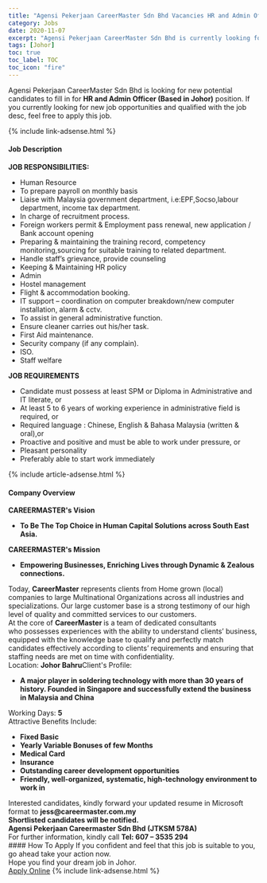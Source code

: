 ```yaml
---
title: "Agensi Pekerjaan CareerMaster Sdn Bhd Vacancies HR and Admin Officer (Based in Johor)" 
category: Jobs 
date: 2020-11-07 
excerpt: "Agensi Pekerjaan CareerMaster Sdn Bhd is currently looking for suitable person to fill in the HR and Admin Officer (Based in Johor) which positioned at Johor" 
tags: [Johor] 
toc: true 
toc_label: TOC 
toc_icon: "fire" 
--- 
```


<p>Agensi Pekerjaan CareerMaster Sdn Bhd is looking for new potential candidates to fill in for <b>HR and Admin Officer (Based in Johor)</b> position. If you currently looking for new job opportunities and qualified with the job desc, feel free to apply this job.
</p>{% include link-adsense.html %} 
<div><div><div><h4>Job Description</h4></div></div><div><div><span><div><div><strong>JOB RESPONSIBILITIES:</strong></div><ul><li>Human Resource</li><li>To prepare payroll on monthly basis&#160;</li><li>Liaise with Malaysia government department, i.e:EPF,Socso,labour department, income tax department.</li><li>In charge of recruitment process.</li><li>Foreign workers permit &amp; Employment pass renewal, new application / Bank account opening</li><li>Preparing &amp; maintaining the training record, competency monitoring,sourcing for suitable training to related department.</li><li>Handle staff&#8217;s grievance, provide counseling</li><li>Keeping &amp; Maintaining HR policy</li><li>Admin</li><li>Hostel management</li><li>Flight &amp; accommodation booking.</li><li>IT support &#8211; coordination on computer breakdown/new computer installation, alarm &amp; cctv.</li><li>To assist in general administrative function.</li><li>Ensure cleaner carries out his/her task.</li><li>First Aid maintenance.</li><li>Security company (if any complain).</li><li>ISO.</li><li>Staff welfare&#160;</li></ul><div><strong>JOB REQUIREMENTS</strong></div><ul><li>Candidate must possess at least SPM or Diploma in Administrative and IT literate, or</li><li>At least 5 to 6 years of working experience in administrative field is required, or</li><li>Required language : Chinese, English &amp; Bahasa Malaysia (written &amp; oral),or</li><li>Proactive and positive and must be able to work under pressure, or</li><li>Pleasant personality</li><li>Preferably able to start work immediately</li></ul></div></span></div></div></div> 
{% include article-adsense.html %} 
<div><div><div><h4>Company Overview</h4></div></div><div><div><span><div><div><div><strong>CAREERMASTER's&#160;</strong><strong>V</strong><strong>ision</strong></div><ul><li><strong>To Be The Top Choice in Human Capital Solutions across South East Asia.</strong></li></ul><div><strong>CAREERMASTER's Mission</strong></div><ul><li><strong>Empowering Businesses, Enriching Lives through Dynamic &amp; Zealous connections.</strong></li></ul><div>Today, <strong>CareerMaster</strong> represents clients from Home grown (local) companies to large Multinational Organizations across all industries&#160;and specializations. Our large customer base is a strong testimony of our high level of quality and committed services to our customers.</div><div>At the core of <strong>CareerMaster </strong>is a team of dedicated consultants who&#160;possesses experiences with the ability&#160;to understand clients&#8217; business, equipped with the knowledge base to qualify and perfectly match candidates effectively according to clients&#8217; requirements and ensuring that staffing needs are met on time with confidentiality.&#160;</div></div><div>Location: <strong>Johor Bahru</strong>Client's Profile:<ul><li><strong>A major player in soldering technology with more than 30 years of history. Founded in Singapore and successfully extend the business in Malaysia and China</strong></li></ul><div>Working Days: <strong>5</strong></div>Attractive Benefits Include:<ul><li><strong>Fixed Basic</strong></li><li><strong>Yearly Variable Bonuses of few Months</strong></li><li><strong>Medical Card</strong></li><li><strong>Insurance</strong></li><li><strong>Outstanding career development opportunities</strong></li><li><strong>Friendly, well-organized, systematic, high-technology environment to work in</strong></li></ul></div><div>Interested candidates, kindly forward your updated resume in Microsoft format to <strong>jess@careermaster.com.my</strong><div><strong>Shortlisted candidates will be notified.</strong></div><strong>Agensi Pekerjaan Careermaster Sdn Bhd (JTKSM 578A)</strong><br>For further information, kindly call <strong>Tel: 607 &#8211; 3535 294</strong></div></div></span></div></div></div> 
#### How To Apply 
If you confident and feel that this job is suitable to you, go ahead take your action now. <br/> 
Hope you find your dream job in Johor. <br/> 
<a href="https://www.jobstreet.com.my/en/job/hr-and-admin-officer-based-in-johor-4419710?jobId=jobstreet-my-job-4419710&sectionRank=14&token=0~02ac2a82-081c-4332-aadc-b19b9fad67d8&fr=SRP%20View%20In%20New%20Ta" class="btn btn--info" target="_blank" rel="nofollow noopenner">Apply Online</a> 
{% include link-adsense.html %} 